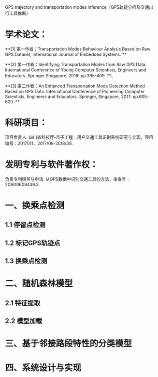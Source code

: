GPS trajectory and transportation modes inference（GPS轨迹分析及交通出行工具推断）

# 学术论文：
**[1] 第一作者：Transportation Modes Behaviour Analysis Based on Raw GPS Dataset, International Journal of Embedded Systems. **

**[2] 第一作者：Identifying Transportation Modes from Raw GPS Data. International Conference of Young Computer Scientists, Engineers and Educators. Springer Singapore, 2016: pp.395-409. **、

**[3] 第二作者：An Enhanced Transportation Mode Detection Method Based on GPS Data. International Conference of Pioneering Computer Scientists, Engineers and Educators. Springer, Singapore, 2017: pp.605-620. **

# 科研项目：
项目负责人. 四川省科技厅-苗子工程：用户交通工具识别系统研究与实现，项目编号：2017011，2017/08-2018/08.

# 发明专利与软件著作权：
负责专利撰写与申请. 从GPS数据中识别交通工具的方法，审查号：201610609439.3.

# 一、换乘点检测

## 1.1 停留点检测
## 1.2 标记GPS轨迹点
## 1.3 换乘点检测
# 二、随机森林模型

## 2.1 特征提取

## 2.2 模型加载

# 三、基于邻接路段特性的分类模型

# 四、系统设计与实现


